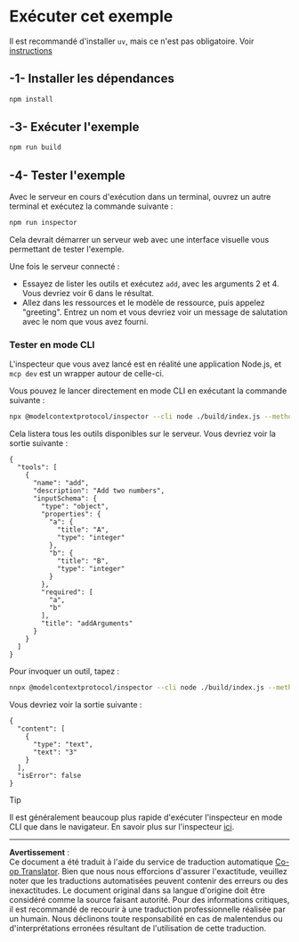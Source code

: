 <!--
CO_OP_TRANSLATOR_METADATA:
{
  "original_hash": "6ebbb78b04c9b1f6c2367c713524fc95",
  "translation_date": "2025-09-03T15:54:41+00:00",
  "source_file": "03-GettingStarted/01-first-server/solution/typescript/README.md",
  "language_code": "fr"
}
-->
# Exécuter cet exemple

Il est recommandé d'installer `uv`, mais ce n'est pas obligatoire. Voir [instructions](https://docs.astral.sh/uv/#highlights)

## -1- Installer les dépendances

```bash
npm install
```

## -3- Exécuter l'exemple

```bash
npm run build
```

## -4- Tester l'exemple

Avec le serveur en cours d'exécution dans un terminal, ouvrez un autre terminal et exécutez la commande suivante :

```bash
npm run inspector
```

Cela devrait démarrer un serveur web avec une interface visuelle vous permettant de tester l'exemple.

Une fois le serveur connecté :

- Essayez de lister les outils et exécutez `add`, avec les arguments 2 et 4. Vous devriez voir 6 dans le résultat.
- Allez dans les ressources et le modèle de ressource, puis appelez "greeting". Entrez un nom et vous devriez voir un message de salutation avec le nom que vous avez fourni.

### Tester en mode CLI

L'inspecteur que vous avez lancé est en réalité une application Node.js, et `mcp dev` est un wrapper autour de celle-ci.

Vous pouvez le lancer directement en mode CLI en exécutant la commande suivante :

```bash
npx @modelcontextprotocol/inspector --cli node ./build/index.js --method tools/list
```

Cela listera tous les outils disponibles sur le serveur. Vous devriez voir la sortie suivante :

```text
{
  "tools": [
    {
      "name": "add",
      "description": "Add two numbers",
      "inputSchema": {
        "type": "object",
        "properties": {
          "a": {
            "title": "A",
            "type": "integer"
          },
          "b": {
            "title": "B",
            "type": "integer"
          }
        },
        "required": [
          "a",
          "b"
        ],
        "title": "addArguments"
      }
    }
  ]
}
```

Pour invoquer un outil, tapez :

```bash
nnpx @modelcontextprotocol/inspector --cli node ./build/index.js --method tools/call --tool-name add --tool-arg a=1 --tool-arg b=2
```

Vous devriez voir la sortie suivante :

```text
{
  "content": [
    {
      "type": "text",
      "text": "3"
    }
  ],
  "isError": false
}
```

> [!TIP]
> Il est généralement beaucoup plus rapide d'exécuter l'inspecteur en mode CLI que dans le navigateur.
> En savoir plus sur l'inspecteur [ici](https://github.com/modelcontextprotocol/inspector).

---

**Avertissement** :  
Ce document a été traduit à l'aide du service de traduction automatique [Co-op Translator](https://github.com/Azure/co-op-translator). Bien que nous nous efforcions d'assurer l'exactitude, veuillez noter que les traductions automatisées peuvent contenir des erreurs ou des inexactitudes. Le document original dans sa langue d'origine doit être considéré comme la source faisant autorité. Pour des informations critiques, il est recommandé de recourir à une traduction professionnelle réalisée par un humain. Nous déclinons toute responsabilité en cas de malentendus ou d'interprétations erronées résultant de l'utilisation de cette traduction.
